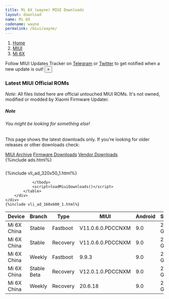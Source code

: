 ```yaml
---
title: Mi 6X (wayne) MIUI Downloads
layout: download
name: Mi 6X
codename: wayne
permalink: /miui/wayne/
---
```

<nav aria-label="breadcrumb">
    <ol class="breadcrumb">
        <li class="breadcrumb-item"><a href="/">Home</a></li>
        <li class="breadcrumb-item"><a href="/miui/">MIUI</a></li>
        <li class="breadcrumb-item active" aria-current="page"><a href="/miui/wayne/">Mi 6X</a></li>
    </ol>
</nav>
<div class="alert alert-primary alert-dismissible fade show" role="alert">
    Follow MIUI Updates Tracker on <a href="https://t.me/MIUIUpdatesTracker" class="alert-link">Telegram</a>
     or <a href="https://twitter.com/MiFwUpdater" class="alert-link">Twitter</a> to get notified when a new update is out!
    <button type="button" class="close" data-dismiss="alert" aria-label="Close">
        <span aria-hidden="true">&times;</span>
    </button>
</div>

### Latest MIUI Official ROMs
*Note*: All files listed here are official untouched MIUI ROMs. It's not owned, modified or modded by Xiaomi Firmware Updater.
<div class="card">
  <div class="card-body">
    <h5 class="card-title">Note</h5>
    <h6 class="card-subtitle mb-2 text-muted">You might be looking for something else!</h6>
    <p class="card-text">This page shows the latest downloads only.
     If you're looking for older releases or other downloads check:</p>
    <a href="/archive/miui/wayne/" class="card-link">MIUI Archive</a>
    <a href="/firmware/wayne/" class="card-link">Firmware Downloads</a>
    <a href="/vendor/wayne/" class="card-link">Vendor Downloads</a>
  </div>
</div>
{%include ads.html%}
<div class="row justify-content-center">
    <div class="col-10">
        <div class="table-responsive-md" style="margin-top: 25px;">
            {%include vli_ad_320x50_1.html%}
            <table id="miui" class="display dt-responsive nowrap compact table table-striped table-hover table-sm">
                <thead class="thead-dark">
                    <tr>
                        <th data-ref="device">Device</th>
                        <th data-ref="branch">Branch</th>
                        <th data-ref="type">Type</th>
                        <th data-ref="miui">MIUI</th>
                        <th data-ref="android">Android</th>
                        <th data-ref="size">Size</th>
                        <th data-ref="size">Date</th>
                        <th data-ref="link">Link</th>
                    </tr>
                </thead>
                <tbody>
                <tr><td>Mi 6X China</td><td>Stable</td><td>Fastboot</td><td>V11.0.6.0.PDCCNXM</td><td>9.0</td><td>2.4 GB</td><td>2020-05-09</td><td><a href="/miui/wayne/stable/V11.0.6.0.PDCCNXM/">Download</a></td></tr>
<tr><td>Mi 6X China</td><td>Stable</td><td>Recovery</td><td>V11.0.6.0.PDCCNXM</td><td>9.0</td><td>2.0 GB</td><td>2020-05-15</td><td><a href="/miui/wayne/stable/V11.0.6.0.PDCCNXM/">Download</a></td></tr>
<tr><td>Mi 6X China</td><td>Weekly</td><td>Fastboot</td><td>9.9.3</td><td>9.0</td><td>2.8 GB</td><td>2019-09-04</td><td><a href="/miui/wayne/weekly/9.9.3/">Download</a></td></tr>
<tr><td>Mi 6X China</td><td>Stable Beta</td><td>Recovery</td><td>V12.0.1.0.PDCCNXM</td><td>9.0</td><td>2.0 GB</td><td>2021-01-14</td><td><a href="/miui/wayne/stable beta/V12.0.1.0.PDCCNXM/">Download</a></td></tr>
<tr><td>Mi 6X China</td><td>Weekly</td><td>Recovery</td><td>20.6.18</td><td>9.0</td><td>2.0 GB</td><td>2020-06-18</td><td><a href="/miui/wayne/weekly/20.6.18/">Download</a></td></tr>

                </tbody>
                <script>loadMiuiDownloads()</script>
            </table>
        </div>
    </div>
    {%include vli_ad_160x600_1.html%}
</div>

